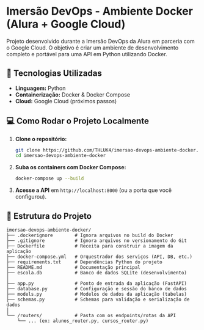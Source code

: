 # Imersão DevOps - Ambiente Docker (Alura + Google Cloud)

Projeto desenvolvido durante a Imersão DevOps da Alura em parceria com o Google Cloud. O objetivo é criar um ambiente de desenvolvimento completo e portável para uma API em Python utilizando Docker.

## 🚀 Tecnologias Utilizadas

- **Linguagem:** Python
- **Containerização:** Docker & Docker Compose
- **Cloud:** Google Cloud (próximos passos)

## 💻 Como Rodar o Projeto Localmente

1.  **Clone o repositório:**
    ```bash
    git clone https://github.com/THLUK4/imersao-devops-ambiente-docker.git
    cd imersao-devops-ambiente-docker
    ```

2.  **Suba os containers com Docker Compose:**
    ```bash
    docker-compose up --build
    ```

3.  **Acesse a API** em `http://localhost:8000` (ou a porta que você configurou).

## 📂 Estrutura do Projeto

```
imersao-devops-ambiente-docker/
├── .dockerignore        # Ignora arquivos no build do Docker
├── .gitignore           # Ignora arquivos no versionamento do Git
├── Dockerfile           # Receita para construir a imagem da aplicação
├── docker-compose.yml   # Orquestrador dos serviços (API, DB, etc.)
├── requirements.txt     # Dependências Python do projeto
├── README.md            # Documentação principal
├── escola.db            # Banco de dados SQLite (desenvolvimento)
│
├── app.py               # Ponto de entrada da aplicação (FastAPI)
├── database.py          # Configuração e sessão do banco de dados
├── models.py            # Modelos de dados da aplicação (tabelas)
├── schemas.py           # Schemas para validação e serialização de dados
│
└── /routers/            # Pasta com os endpoints/rotas da API
    └── ... (ex: alunos_router.py, cursos_router.py)
```
